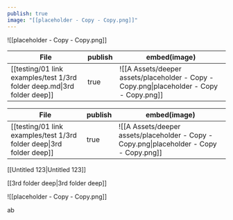 ```yaml
---
publish: true
image: "[[placeholder - Copy - Copy.png]]"
---
```


![[placeholder - Copy - Copy.png]]


| File                                                                    | publish | embed(image)                                                                             |
| ----------------------------------------------------------------------- | ------- | ---------------------------------------------------------------------------------------- |
| [[testing/01 link examples/test 1/3rd folder deep.md\|3rd folder deep]] | true    | ![[A Assets/deeper assets/placeholder - Copy - Copy.png\|placeholder - Copy - Copy.png]] |



| File                                                                 | publish | embed(image)                                                                             |
| -------------------------------------------------------------------- | ------- | ---------------------------------------------------------------------------------------- |
| [[testing/01 link examples/test 1/3rd folder deep\|3rd folder deep]] | true    | ![[A Assets/deeper assets/placeholder - Copy - Copy.png\|placeholder - Copy - Copy.png]] |

[[Untitled 123|Untitled 123]] 

[[3rd folder deep|3rd folder deep]]

![[placeholder - Copy - Copy.png]]


ab

